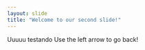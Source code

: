 ```yaml
---
layout: slide
title: "Welcome to our second slide!"
---
```

Uuuuu testando
Use the left arrow to go back!
